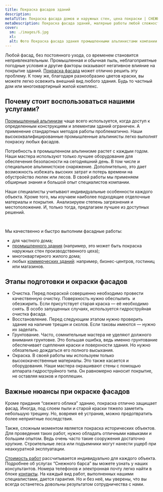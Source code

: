 ```yaml
---
title: Покраска фасадов зданий
description: 
metaTitle: Покраска фасада домов и наружных стен, цена покраски | СНЕЖНЫЙ БАРС
metaDescription: Покраска фасада зданий, малярные работы любой сложности – на любой высоте ☎+38 (096)555-30-92 от специалистов компании Снежный Барс
cover:
  sm: ./images/6.jpg
  xl: 
  alt: Фото Покраска фасада здания промышленными альпинистами компании "Снежный Барс"
---
```

Любой фасад, без постоянного ухода, со временем становится непривлекательным. Промышленная и обычная пыль, неблагоприятные погодные условия и другие факторы оказывают негативное влияние на покрытие зданий. [Покраска фасада](/pokraska-fasadov-i-zhelezobetonnyx-konstrukcij/) может отлично решить эту проблему. К тому же, благодаря разнообразию цветов краски, вы можете легко освежить внешний вид любого здания. Будь то частный дом или многоквартирный жилой комплекс.

## Почему стоит воспользоваться нашими услугами?

[Промышленный альпинизм](/) чаще всего используется, когда доступ к определенным конструкциям и элементам зданий ограничен. А применение стандартных методов работы проблематично. Наши высококвалифицированные промышленные альпинисты легко выполнят покраску любых фасадов.

Потребность в промышленном альпинизме растет с каждым годом. Наши мастера используют только лучшее оборудование для обеспечения безопасности на сегодняшний день. В том числе и специальное альпинистское снаряжение. Дополнительно, это дает возможность избежать высоких затрат и потерь времени на обустройство люлек или лесов. В своей работы мы применяем обширные знания и большой опыт специалистов компании.  

Наши специалисты учитывают индивидуальные особенности каждого объекта. Кроме того, мы изучаем наиболее подходящие отделочные материалы и покрытия.  Анализируем степень загрязнения и местоположение. И, только тогда, предлагаем лучшее из доступных решений.

<div class="grid_3-col">
  <img src="assets/images/fasad_DSC02083.jpg" alt="" />
  <img src="assets/images/fasad_IMG_2785.jpg" alt="" />
  <img src="assets/images/20130817_115745.jpg" alt="" />
</div>



Мы качественно и быстро выполним фасадные работы:

- для частного дома;
- [промышленного здания](/elevatory-promyshlennye-cexa/) (например, это может быть покраска наружных стен производственного цеха);
- многоквартирного жилого дома;
- любых [коммерческих зданий](/obshhestvennye-obekty-trc-vokzaly/): например, бизнес-центров, гостиниц или магазинов.

## Этапы подготовки и окраски фасадов

- Очистка. Перед покраской совершенно необходимо провести качественную очистку. Поверхность нужно обеспылить  и обезжирить. Если присутствует старая краска — её необходимо снять. В особо запущенных случаях, используется гидроструйная очистка фасада.
- Восстановление. Перед следующим этапом нужно проверить здание на наличие трещин и сколов. Если таковы имеются — нужно их заделать.
- Грунтование. Часто, сомнительные мастера не уделяют должного внимания грунтовке. Это большая ошибка, ведь именно грунтование обеспечивает сцепления краски и поверхности здания. Но нужно обязательно дождаться его полного высыхания.  
- Окраска. В своей работы мы используем только высококачественные материалы. Это также касается и оборудования. Наши мастера окрашивают стены с помощью аппарата гидроструйного типа. Он равномерно наносит покрытие, не оставляя мазков и проплешин.

## Важные нюансы при окраске фасадов

Кроме придания “свежего облика” зданию, покраска отлично защищает фасад. Иногда, под слоем пыли и старой краски тяжело заметить небольшую трещину. Но, вовремя её устранив, можно предотвратить более неприятные последствия. 
 
 
 
 
Также, сложным моментом является покраска исторических объектов. Для проведения таких работ, нужно обладать отличными навыками и большим опытом. Ведь очень часто такие сооружения достаточно хрупкие. Строительные леса или подъемники могут нанести ущерб при неаккуратной эксплуатации.

[Стоимость работ](/prajs/) рассчитывается индивидуально для каждого объекта. Подробнее об услугах “Снежного барса” вы можете узнать у наших консультантов. Номера телефонов и электронная почту легко найти в блоке [контакты](/contacts). На каждый вид работ, выполненных нашими специалистами, дается гарантия. Но и без неё, мы уверены, что вы всегда останетесь довольны результатом сотрудничества с нами.
